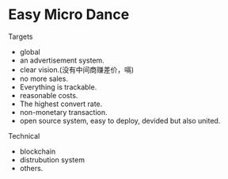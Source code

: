 # Easy Micro Dance

Targets 
- global
- an advertisement system.
- clear vision.(没有中间商赚差价，嗝)
- no more sales.
- Everything is trackable.
- reasonable costs.
- The highest convert rate.
- non-monetary transaction.
- open source system, easy to deploy, devided but also united.

Technical
- blockchain
- distrubution system
- others.
